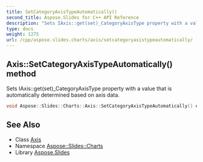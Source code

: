 ```yaml
---
title: SetCategoryAxisTypeAutomatically()
second_title: Aspose.Slides for C++ API Reference
description: "Sets IAxis::get(set)_CategoryAxisType property with a value that is automatically determined based on axis data."
type: docs
weight: 1275
url: /cpp/aspose.slides.charts/axis/setcategoryaxistypeautomatically/
---
```

## Axis::SetCategoryAxisTypeAutomatically() method


Sets IAxis::get(set)_CategoryAxisType property with a value that is automatically determined based on axis data.

```cpp
void Aspose::Slides::Charts::Axis::SetCategoryAxisTypeAutomatically() override
```

## See Also

* Class [Axis](./)
* Namespace [Aspose::Slides::Charts](../)
* Library [Aspose.Slides](../../)
